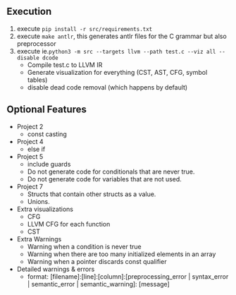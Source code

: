 ## Execution
1. execute `pip install -r src/requirements.txt`
2. execute `make antlr`, this generates antlr files for the C grammar but also preprocessor
3. execute ie.`python3 -m src --targets llvm --path test.c --viz all --disable dcode`
   * Compile test.c to LLVM IR
   * Generate visualization for everything (CST, AST, CFG, symbol tables)
   * disable dead code removal (which happens by default)
## Optional Features
* Project 2
  * const casting
* Project 4
  * else if
* Project 5
  * include guards
  * Do not generate code for conditionals that are never true.
  * Do not generate code for variables that are not used.
* Project 7
  * Structs that contain other structs as a value.
  * Unions.
* Extra visualizations
  * CFG
  * LLVM CFG for each function
  * CST
* Extra Warnings
  * Warning when a condition is never true
  * Warning when there are too many initialized elements in an array
  * Warning when a pointer discards const qualifier
* Detailed warnings & errors
  * format: [filename]:[line]:[column]:[preprocessing_error | syntax_error | semantic_error | semantic_warning]: [message]
